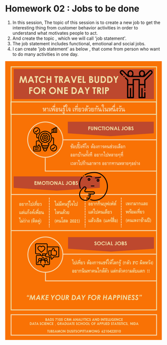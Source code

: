 # Homework 02 : Jobs to be done

1. In this session, The topic of this session is to create a new job to get the interesting thing from customer behavior activities in order to understand what motivates people to act.
2. And create the topic , which we will call 'job statement'. 
3. The job statement includes functional, emotional and social jobs.   
4. I can create 'job statement' as below , that come from person who want to do many activities in one day. 


![](https://github.com/Tubsamon/BADS7105-CRM/blob/main/Homework%2002%20-%20Jobs%20To%20Be%20Done/Homework%2002%20Jobs%20to%20be%20done.png?raw=true)

